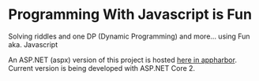 # Programming With Javascript is Fun
Solving riddles and one DP (Dynamic Programming) and more... using Fun aka. Javascript

An ASP.NET (aspx) version of this project is hosted <a href="http://adsfasd.apphb.com/JsProgramming/">here in appharbor</a>. Current version is being developed with ASP.NET Core 2.
